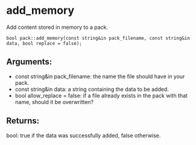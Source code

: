 # add_memory
Add content stored in memory to a pack.

`bool pack::add_memory(const string&in pack_filename, const string&in data, bool replace = false);`

## Arguments:
* const string&in pack_filename: the name the file should have in your pack.
* const string&in data: a string containing the data to be added.
* bool allow_replace = false: if a file already exists in the pack with that name, should it be overwritten?

## Returns:
bool: true if the data was successfully added, false otherwise.
